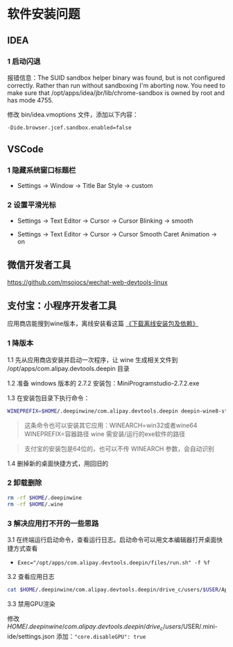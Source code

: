 # 软件安装问题

## IDEA

### 1 启动闪退

报错信息：The SUID sandbox helper binary was found, but is not configured correctly. Rather than run without sandboxing I'm aborting now. You need to make sure that /opt/apps/idea/jbr/lib/chrome-sandbox is owned by root and has mode 4755.

修改 bin/idea.vmoptions 文件，添加以下内容：

```bash
-Dide.browser.jcef.sandbox.enabled=false
```

## VSCode

### 1 隐藏系统窗口标题栏

- Settings -> Window -> Title Bar Style -> custom

### 2 设置平滑光标

- Settings -> Text Editor -> Cursor -> Cursor Blinking -> smooth

- Settings -> Text Editor -> Cursor -> Cursor Smooth Caret Animation -> on

## 微信开发者工具

https://github.com/msojocs/wechat-web-devtools-linux

## 支付宝：小程序开发者工具

应用商店能搜到wine版本，离线安装看这篇 [《下载离线安装包及依赖》](/notes/tools/uos/uos-faq?id=下载离线安装包及依赖)

### 1 降版本

1.1 先从应用商店安装并启动一次程序，让 wine 生成相关文件到 /opt/apps/com.alipay.devtools.deepin 目录

1.2 准备 windows 版本的 2.7.2 安装包：MiniProgramstudio-2.7.2.exe

1.3 在安装包目录下执行命令：

```bash
WINEPREFIX=$HOME/.deepinwine/com.alipay.devtools.deepin deepin-wine8-stable MiniProgramstudio-2.7.2.exe
```

> 这条命令也可以安装其它应用：WINEARCH=win32或者wine64 WINEPREFIX=容器路径 wine 需安装/运行的exe软件的路径

> 支付宝的安装包是64位的，也可以不传 WINEARCH 参数，会自动识别

1.4 删掉新的桌面快捷方式，用回旧的

### 2 卸载删除

```bash
rm -rf $HOME/.deepinwine
rm -rf $HOME/.wine
```

### 3 解决应用打不开的一些思路

3.1 在终端运行启动命令，查看运行日志。启动命令可以用文本编辑器打开桌面快捷方式查看

- `Exec="/opt/apps/com.alipay.devtools.deepin/files/run.sh" -f %f`

3.2 查看应用日志

```bash
cat $HOME/.deepinwine/com.alipay.devtools.deepin/drive_c/users/$USER/AppData/Roaming/小程序开发者工具/log/volans-log-日期/main.log
```

3.3 禁用GPU渲染

修改 $HOME/.deepinwine/com.alipay.devtools.deepin/drive_c/users/$USER/.mini-ide/settings.json
添加：`"core.disableGPU": true`

